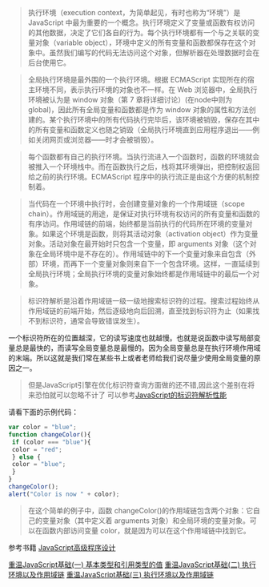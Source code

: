 <!--
 * @Author: your name
 * @Date: 2020-03-01 13:48:22
 * @LastEditTime: 2020-03-01 16:06:23
 * @LastEditors: Please set LastEditors
 * @Description: In User Settings Edit
 * @FilePath: \RW 笔记\JavaScript笔记\变量,作用域,内存\执行环境以及作用域.md
 -->

>执行环境（execution context，为简单起见，有时也称为“环境”）是 JavaScript 中最为重要的一个概念。执行环境定义了变量或函数有权访问的其他数据，决定了它们各自的行为。每个执行环境都有一个与之关联的变量对象（variable object），环境中定义的所有变量和函数都保存在这个对象中。虽然我们编写的代码无法访问这个对象，但解析器在处理数据时会在后台使用它。

>全局执行环境是最外围的一个执行环境。根据 ECMAScript 实现所在的宿主环境不同，表示执行环境的对象也不一样。在 Web 浏览器中，全局执行环境被认为是 window 对象（第 7 章将详细讨论）(在node中则为global)，因此所有全局变量和函数都是作为 window 对象的属性和方法创建的。某个执行环境中的所有代码执行完毕后，该环境被销毁，保存在其中的所有变量和函数定义也随之销毁（全局执行环境直到应用程序退出——例如关闭网页或浏览器——时才会被销毁）。

>每个函数都有自己的执行环境。当执行流进入一个函数时，函数的环境就会被推入一个环境栈中。而在函数执行之后，栈将其环境弹出，把控制权返回给之前的执行环境。ECMAScript 程序中的执行流正是由这个方便的机制控制着。

>当代码在一个环境中执行时，会创建变量对象的一个作用域链（scope chain）。作用域链的用途，是保证对执行环境有权访问的所有变量和函数的有序访问。作用域链的前端，始终都是当前执行的代码所在环境的变量对象。如果这个环境是函数，则将其活动对象（activation object）作为变量对象。活动对象在最开始时只包含一个变量，即 arguments 对象（这个对象在全局环境中是不存在的）。作用域链中的下一个变量对象来自包含（外部）环境，而再下一个变量对象则来自下一个包含环境。这样，一直延续到全局执行环境；全局执行环境的变量对象始终都是作用域链中的最后一个对象。

>标识符解析是沿着作用域链一级一级地搜索标识符的过程。搜索过程始终从作用域链的前端开始，然后逐级地向后回溯，直至找到标识符为止（如果找不到标识符，通常会导致错误发生）。

一个标识符所在的位置越深，它的读写速度也就越慢。也就是说函数中读写局部变量总是最快的，而读写全局变量总是最慢的。因为全局变量总是在执行环境作用域的末端。所以这就是我们常在某些书上或者老师给我们说尽量少使用全局变量的原因之一。
>但是JavaScript引擎在优化标识符查询方面做的还不错,因此这个差别在将来恐怕就可以忽略不计了
可以参考[JavaScript的标识符解析性能](https://segmentfault.com/a/1190000009377450)

请看下面的示例代码：
```js
var color = "blue"; 
function changeColor(){ 
 if (color === "blue"){ 
 color = "red"; 
 } else { 
 color = "blue"; 
 } 
} 
changeColor(); 
alert("Color is now " + color);
```
>在这个简单的例子中，函数 changeColor()的作用域链包含两个对象：它自己的变量对象（其中定义着 arguments 对象）和全局环境的变量对象。可以在函数内部访问变量 color，就是因为可以在这个作用域链中找到它。



参考书籍 [JavaScript高级程序设计](https://www.ituring.com.cn/book/946/)

[重温JavaScript基础(一) 基本类型和引用类型的值](https://www.cnblogs.com/riwang/p/12389433.html) 
[重温JavaScript基础(二) 执行环境以及作用域链](https://www.cnblogs.com/riwang/p/12390247.html) 
[重温JavaScript基础(三) 执行环境以及作用域链](https://www.cnblogs.com/riwang/p/12390558.html) 